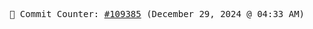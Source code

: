 <p align="center">
    <samp>
        📮 Commit Counter: <a href="https://github.com/Javascript-void0/Javascript-void0/commits/main">#109385</a> (December 29, 2024 @ 04:33 AM)
    </samp>
</p>